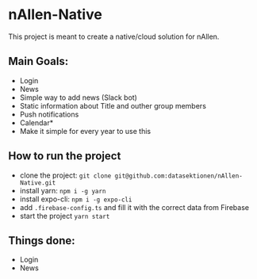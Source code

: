 # nAllen-Native
This project is meant to create a native/cloud solution for nAllen.

## Main Goals:
- Login 
- News 
- Simple way to add news (Slack bot)
- Static information about Title and outher group members
- Push notifications
- Calendar*
- Make it simple for every year to use this



## How to run the project
- clone the project: `git clone git@github.com:datasektionen/nAllen-Native.git`
- install yarn: `npm i -g yarn`
- install expo-cli: `npm i -g expo-cli`
- add `.firebase-config.ts` and fill it with the correct data from Firebase
- start the project `yarn start`

## Things done:
- Login
- News



